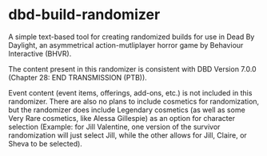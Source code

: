 # dbd-build-randomizer
A simple text-based tool for creating randomized builds for use in Dead By Daylight, an asymmetrical action-mutliplayer horror game by Behaviour Interactive (BHVR).

The content present in this randomizer is consistent with DBD Version 7.0.0 (Chapter 28: END TRANSMISSION (PTB)).

Event content (event items, offerings, add-ons, etc.) is not included in this randomizer. 
There are also no plans to include cosmetics for randomization, but the randomizer does include Legendary cosmetics (as well as some Very Rare cosmetics, like Alessa Gillespie) as an option for character selection 
(Example: for Jill Valentine, one version of the survivor randomization will just select Jill, while the other allows for Jill, Claire, or Sheva to be selected).
